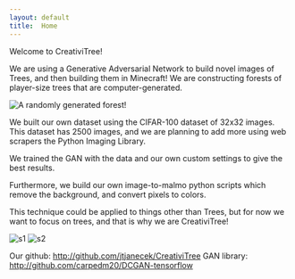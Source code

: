```yaml
---
layout: default
title:  Home
---
```


Welcome to CreativiTree!

We are using a Generative Adversarial Network to build novel images of Trees, and then building them in Minecraft! We are constructing forests of player-size trees that are computer-generated.

![A randomly generated forest!](/treeImage.png)

We built our own dataset using the CIFAR-100 dataset of 32x32 images. This dataset has 2500 images, and we are planning to add more using web scrapers the Python Imaging Library. 

We trained the GAN with the data and our own custom settings to give the best results.

Furthermore, we build our own image-to-malmo python scripts which remove the background, and convert pixels to colors. 

This technique could be applied to things other than Trees, but for now we want to focus on trees, and that is why we are CreativiTree!

![s1](/s1.png)
![s2](/s2.png)

Our github: http://github.com/jtjanecek/CreativiTree
GAN library: http://github.com/carpedm20/DCGAN-tensorflow

